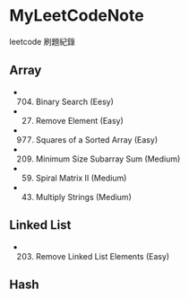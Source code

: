 # MyLeetCodeNote
leetcode 刷題紀錄

## Array
* 704. Binary Search (Eesy)
* 27. Remove Element (Easy)
* 977. Squares of a Sorted Array (Easy)
* 209. Minimum Size Subarray Sum (Medium)
* 59. Spiral Matrix II (Medium)
* 43. Multiply Strings (Medium)

## Linked List
* 203. Remove Linked List Elements (Easy)
## Hash